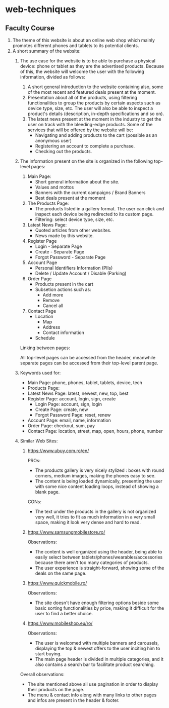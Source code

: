 # web-techniques
## Faculty Course

1. The theme of this website is about an online web shop which mainly promotes
different phones and tablets to its potential clients.
2. A short summary of the website:
    1. The use case for the website is to be able to purchase a physical device:
    phone or tablet as they are the advertised products. Because of this, the
    website will welcome the user with the following information, divided as follows:
        1. A short general introduction to the website containing also, some
        of the most recent and featured deals present at the moment.
        2. Presentation about all of the products, using filtering functionalities
        to group the products by certain aspects such as device type, size, etc.
        The user will also be able to inspect a product's details (description,
        in-depth specifications and so on).
        3. The latest news present at the moment in the industry to get the user
        on track with the bleeding-edge products.
        Some of the services that will be offered by the website will be:
            * Navigating and adding products to the cart (possible as an anonymous user)
            * Registering an account to complete a purchase.
            * Checking out the products.

    2. The information present on the site is organized in the following top-level pages:
        1. Main Page:
            * Short general information about the site.
            * Values and mottos
            * Banners with the current campaigns / Brand Banners
            * Best deals present at the moment
        2. The Products Page:
            * The products listed in a gallery format. The user can click and
            inspect each device being redirected to its custom page.
            * Filtering: select device type, size, etc.
        3. Latest News Page:
            * Quoted articles from other websites.
            * News made by this website.
        4. Register Page
            * Login - Separate Page
            * Create - Separate Page
            * Forgot Password - Separate Page
        5. Account Page
            * Personal Identifiers Information  (PIIs)
            * Delete / Update Account / Disable (Parking)
        6. Order Page
            * Products present in the cart
            * Subsetion actions such as:
                * Add more
                * Remove
                * Cancel all
        7. Contact Page
            * Location
                * Map
                * Address
                * Contact information
            * Schedule

        Linking between pages:
    
        All top-level pages can be accessed from the header, meanwhile separate pages
        can be accessed from their top-level parent page.

    3. Keywords used for:
        * Main Page: phone, phones, tablet, tablets, device, tech
        * Products Page: 
        * Latest News Page: latest, newest, new, top, best
        * Register Page: account, login, sign, create
            * Login Page: account, sign, login
            * Create Page: create, new
            * Forgot Password Page: reset, renew
        * Account Page: email, name, information
        * Order Page: checkout, sum, pay
        * Contact Page: location, street, map, open, hours, phone, number

    4. Similar Web Sites:
        1. https://www.ubuy.com.ro/en/
        
            PROs:
            * The products gallery is very nicely stylized : boxes with round corners,
        medium images, making the phones easy to see.
            * The content is being loaded dynamically, presenting the user
        with some nice content loading loops, instead of showing a blank page.
            
            CONs:
            * The text under the products in the gallery is not organized very well,
        it tries to fit as much information in a very small space, making it look
        very dense and hard to read.
        2. https://www.samsungmobilestore.ro/

            Observations:
            * The content is well organized using the header,
        being able to easily select between tablets/phones/wearables/accessories
        because there aren't too many categories of products.
            * The user experience is straight-forward, showing some of the deals
        on the same page.
        3. https://www.quickmobile.ro/

            Observations:
            * The site doesn't have enough filtering options beside
        some basic sorting functionalities by price, making it difficult
        for the user to find a better choice.

        4. https://www.mobileshop.eu/ro/
            
            Observations:
            * The user is welcomed with multiple banners and carousels,
        displaying the top & newest offers to the user inciting him to start buying.
            * The main page header is divided in multiple categories,
        and it also contains a search bar to facilitate product searching.

        Overall observations:
        * The site mentioned above all use pagination in order to display their
    products on the page.
        * The menu & contact info along with many links to other pages and infos
    are present in the header & footer.
